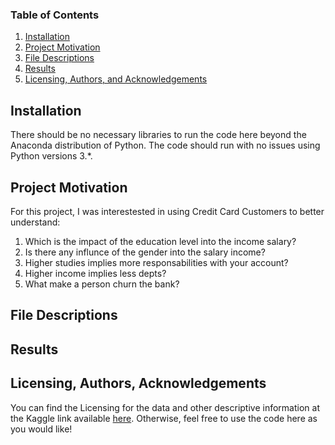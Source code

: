 ### Table of Contents

1. [Installation](#installation)
2. [Project Motivation](#motivation)
3. [File Descriptions](#files)
4. [Results](#results)
5. [Licensing, Authors, and Acknowledgements](#licensing)

## Installation <a name="installation"></a>

There should be no necessary libraries to run the code here beyond the Anaconda distribution of Python.  The code should run with no issues using Python versions 3.*.

## Project Motivation<a name="motivation"></a>

For this project, I was interestested in using Credit Card Customers to better understand:

1. Which is the impact of the education level into the income salary?
2. Is there any influnce of the gender into the salary income?
3. Higher studies implies more responsabilities with your account?
4. Higher income implies less depts?
5. What make a person churn the bank?

## File Descriptions <a name="files"></a>



## Results<a name="results"></a>



## Licensing, Authors, Acknowledgements<a name="licensing"></a>

You can find the Licensing for the data and other descriptive information at the Kaggle link available [here](https://www.kaggle.com/sakshigoyal7/credit-card-customers).  Otherwise, feel free to use the code here as you would like! 